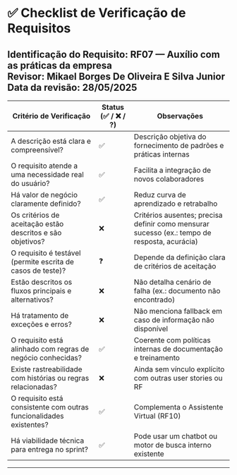 # ✅ Checklist de Verificação de Requisitos

**Identificação do Requisito:** RF07 — Auxílio com as práticas da empresa  
**Revisor:** Mikael Borges De Oliveira E Silva Junior
**Data da revisão:** 28/05/2025  
--------------------------------------------------------------------------------------------------------------
| Critério de Verificação                                              | Status (✅ / ❌ / ?) | Observações                                                                                       |
|----------------------------------------------------------------------|---------------------|---------------------------------------------------------------------------------------------------|
| A descrição está clara e compreensível?                              | ✅                  | Descrição objetiva do fornecimento de padrões e práticas internas                                  |
| O requisito atende a uma necessidade real do usuário?                | ✅                  | Facilita a integração de novos colaboradores                                                       |
| Há valor de negócio claramente definido?                             | ✅                  | Reduz curva de aprendizado e retrabalho                                                           |
| Os critérios de aceitação estão descritos e são objetivos?           | ❌                  | Critérios ausentes; precisa definir como mensurar sucesso (ex.: tempo de resposta, acurácia)     |
| O requisito é testável (permite escrita de casos de teste)?          | ❓                  | Depende da definição clara de critérios de aceitação                                              |
| Estão descritos os fluxos principais e alternativos?                 | ❌                  | Não detalha cenário de falha (ex.: documento não encontrado)                                      |
| Há tratamento de exceções e erros?                                   | ❌                  | Não menciona fallback em caso de informação não disponível                                        |
| O requisito está alinhado com regras de negócio conhecidas?          | ✅                  | Coerente com políticas internas de documentação e treinamento                                     |
| Existe rastreabilidade com histórias ou regras relacionadas?         | ❌                  | Ainda sem vínculo explícito com outras user stories ou RF                                         |
| O requisito está consistente com outras funcionalidades existentes?  | ✅                  | Complementa o Assistente Virtual (RF10)                                                           |
| Há viabilidade técnica para entrega no sprint?                       | ✅                  | Pode usar um chatbot ou motor de busca interno existente                                          |
--------------------------------------------------------------------------------------------------------------

